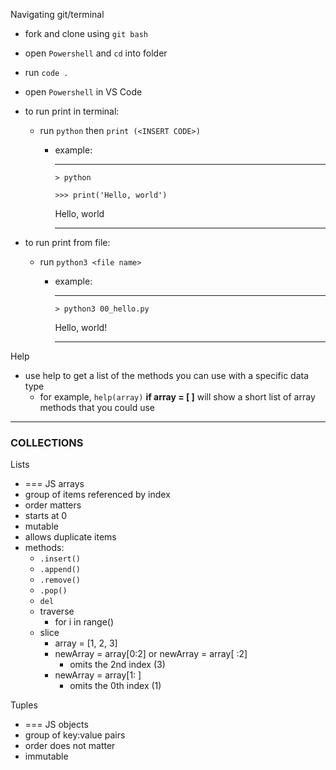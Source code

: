 Navigating git/terminal
- fork and clone using `git bash`
- open `Powershell` and `cd` into folder
- run `code .`
- open `Powershell` in VS Code
- to run print in terminal: 
  - run `python` then `print (<INSERT CODE>)`
    - example: 
    
      ---
      `> python`  
      
      `>>> print('Hello, world')`
      
      Hello, world

      ---

- to run print from file:
  - run `python3 <file name>`
    - example:

      ---
        `> python3 00_hello.py`
        
        Hello, world!
        
      ---

Help
- use help to get a list of the methods you can use with a specific data type
  - for example, `help(array)` **if array = [ ]** will show a short list of array methods that you could use

---
### **COLLECTIONS**

Lists
- === JS arrays
- group of items referenced by index
- order matters
- starts at 0
- mutable
- allows duplicate items
- methods:
  - `.insert()`
  - `.append()`
  - `.remove()`
  - `.pop()`
  - `del`
  - traverse
    - for i in range()
  - slice
    - array = [1, 2, 3]
    - newArray = array[0:2] or newArray = array[ :2]
      - omits the 2nd index (3)
    - newArray = array[1: ]
      - omits the 0th index (1)

Tuples 

- === JS objects
- group of key:value pairs
- order does not matter
- immutable
<!-- 
>>> x = [1, 2, 3]
>>> x
[1, 2, 3]
>>> help(x.insert)
Help on built-in function insert:

insert(index, object, /) method of builtins.list instance
    Insert object before index.

>>> x.insert(3, 4)
>>> x
[1, 2, 3, 4] 

-->


<!-- >>> help(x)
Help on list object:

class list(object)
 |  list(iterable=(), /)
 |
 |  Built-in mutable sequence.
 |
 |  If no argument is given, the constructor creates a new empty list.
 |  The argument must be an iterable if specified.
 |
 |  Methods defined here:
 |
 |  __add__(self, value, /)
 |      Return self+value.
 |
 |  __contains__(self, key, /)
 |      Return key in self.
 |
 |  __delitem__(self, key, /)
 |      Delete self[key].
 |
 |  __eq__(self, value, /)
 |      Return self==value.
 |
 |  __ge__(self, value, /)
 |      Return self>=value.
 |
 |  __getattribute__(self, name, /)
 |      Return getattr(self, name).
 |
 |  __getitem__(...)
 |      x.__getitem__(y) <==> x[y]
 |
 |  __gt__(self, value, /)
 |      Return self>value.
 |
 |  __iadd__(self, value, /)
 |      Implement self+=value.
 |
 |  __imul__(self, value, /)
 |      Implement self*=value.
 |
 |  __init__(self, /, *args, **kwargs)
 |      Initialize self.  See help(type(self)) for accurate signature.
 |
 |  __iter__(self, /)
 |      Implement iter(self).
 |
 |  __le__(self, value, /)
 |      Return self<=value.
 |
 |  __len__(self, /)
 |      Return len(self).
 |
 |  __lt__(self, value, /)
 |      Return self<value.
 |
 |  __mul__(self, value, /)
 |      Return self*value.
 |
 |  __ne__(self, value, /)
 |      Return self!=value.
 |
 |  __repr__(self, /)
 |      Return repr(self).
 |
 |  __reversed__(self, /)
 |      Return a reverse iterator over the list.
 |
 |  __rmul__(self, value, /)
 |      Return value*self.
 |
 |  __setitem__(self, key, value, /)
 |      Set self[key] to value.
 |
 |  __sizeof__(self, /)
 |      Return the size of the list in memory, in bytes.
 |
 |  append(self, object, /)
 |      Append object to the end of the list.
 |
 |  clear(self, /)
 |      Remove all items from list.
 |
 |  copy(self, /)
 |      Return a shallow copy of the list.
 |
 |  count(self, value, /)
 |      Return number of occurrences of value.
 |
 |  extend(self, iterable, /)
 |      Extend list by appending elements from the iterable.
 |
 |  index(self, value, start=0, stop=9223372036854775807, /)
 |      Return first index of value.
 |
 |      Raises ValueError if the value is not present.
 |
 |  insert(self, index, object, /)
 |      Insert object before index.
 |
 |  pop(self, index=-1, /)
 |      Remove and return item at index (default last).
 |
 |      Raises IndexError if list is empty or index is out of range.
 |
 |  remove(self, value, /)
 |      Remove first occurrence of value.
 |
 |      Raises ValueError if the value is not present.
 |
 |  reverse(self, /)
 |      Reverse *IN PLACE*.
 |
 |  sort(self, /, *, key=None, reverse=False)
 |      Sort the list in ascending order and return None.
 |
 |      The sort is in-place (i.e. the list itself is modified) and stable (i.e. the
 |      order of two equal elements is maintained).
 |
 |      If a key function is given, apply it once to each list item and sort them,
 |      ascending or descending, according to their function values.
 |
 |      The reverse flag can be set to sort in descending order.
 |
 |  ----------------------------------------------------------------------
 |  Static methods defined here:
 |
 |  __new__(*args, **kwargs) from builtins.type
 |      Create and return a new object.  See help(type) for accurate signature.
 |
 |  ----------------------------------------------------------------------
 |  Data and other attributes defined here:
 |
 |  __hash__ = None -->
